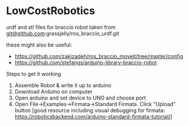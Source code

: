 # LowCostRobotics

urdf and stl files for braccio robot taken from git@github.com:grassjelly/ros_braccio_urdf.git

these might also be useful:

 - https://github.com/zakizadeh/ros_braccio_moveit/tree/master/config
 - https://github.com/stefangs/arduino-library-braccio-robot

Steps to get it working
1. Assemble Robot & write it up to arduino
2. Download Arduino on computer
3. Open arduino and set device to UNO and choose port
4. Open File->Examples->Firmata->Standard Firmata. Click "Upload" button
    [good resource including visual debugging for firmata:
    https://roboticsbackend.com/arduino-standard-firmata-tutorial/]


